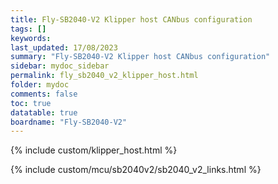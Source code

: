```yaml
---
title: Fly-SB2040-V2 Klipper host CANbus configuration
tags: []
keywords: 
last_updated: 17/08/2023
summary: "Fly-SB2040-V2 Klipper host CANbus configuration"
sidebar: mydoc_sidebar
permalink: fly_sb2040_v2_klipper_host.html
folder: mydoc
comments: false
toc: true
datatable: true
boardname: "Fly-SB2040-V2" 
---
```

{% include custom/klipper_host.html %}

{% include custom/mcu/sb2040v2/sb2040_v2_links.html %}
